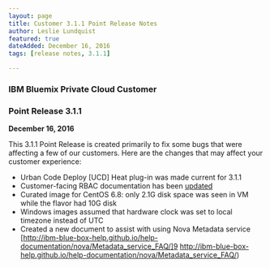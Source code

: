 ```yaml
---
layout: page
title: Customer 3.1.1 Point Release Notes
author: Leslie Lundquist
featured: true
dateAdded: December 16, 2016
tags: [release notes, 3.1.1]

---
```


### IBM Bluemix Private Cloud Customer

### Point Release 3.1.1

**December 16, 2016**


This 3.1.1 Point Release is created primarily to fix some bugs that were affecting a few of our customers. Here are the changes that may affect your customer experience:

 * Urban Code Deploy [UCD] Heat plug-in was made current for 3.1.1
 * Customer-facing RBAC documentation has been [updated](http://ibm-blue-box-help.github.io/help-documentation/keystone/Managing_Users_and_Projects/)
 * Curated image for CentOS 6.8: only 2.1G disk space was seen in VM while the flavor had 10G disk 
 * Windows images assumed that hardware clock was set to local timezone instead of UTC
 * Created a new document to assist with using Nova Metadata service [http://ibm-blue-box-help.github.io/help-documentation/nova/Metadata_service_FAQ/]9 http://ibm-blue-box-help.github.io/help-documentation/nova/Metadata_service_FAQ/)
